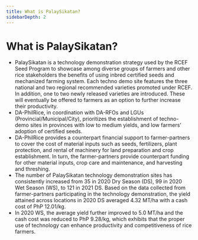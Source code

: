 ```yaml
---
title: What is PalaySikatan?
sidebarDepth: 2
---
```


# What is PalaySikatan?


 - PalaySikatan is a technology demonstration strategy used by the RCEF Seed Program to showcase among diverse groups of farmers and other rice stakeholders the benefits of using inbred certified seeds and mechanized farming system.  Each techno demo site features the three national and two regional recommended varieties promoted under RCEF.  In addition, one to two newly released varieties are introduced.  These will eventually be offered to farmers as an option to further increase their productivity.
 - DA-PhilRice, in coordination with DA-RFOs and LGUs (Provincial/Municipal/City), prioritizes the establishment of techno-demo sites in provinces with low to medium yields, and low farmers’ adoption of certified seeds.  
 - DA-PhilRice provides a counterpart financial support to farmer-partners to cover the cost of material inputs such as seeds, fertilizers, plant protection, and rental of machinery for land preparation and crop establishment. In turn, the farmer-partners provide counterpart funding for other material inputs, crop care and maintenance, and harvesting and threshing. 
 - The number of PalaySikatan technology demonstration sites has consistently increased from 35 in 2020 Dry Season (DS), 99 in 2020 Wet Season (WS), to 121 in 2021 DS. Based on the data collected from farmer-partners participating in the technology demonstration, the yield attained across locations in 2020 DS averaged 4.32 MT/ha with a cash cost of PhP 12.01/kg.
 - In 2020 WS, the average yield further improved to 5.0 MT/ha and the cash cost was reduced to PhP 9.28/kg, which exhibits that the proper use of technology can enhance productivity and competitiveness of rice farmers.
